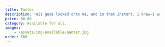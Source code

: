 ```yaml
---
title: Panter
description: "His gaze locked onto me, and in that instant, I knew-I was his."
price: 80.00
category: Available for all.
images: 
    - /assets/img/available/panter.jpg
order: 500
---
```

